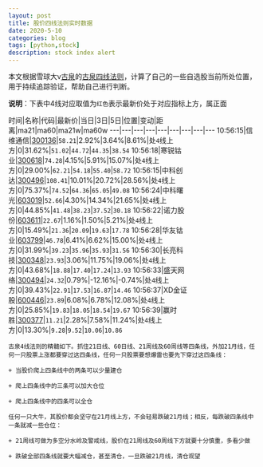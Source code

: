 ```yaml
---
layout: post
title: 股价四线法则实时数据
date: 2020-5-10
categories: blog
tags: [python,stock]
description: stock index alert
---
```



本文根据雪球大v[古泉](https://xueqiu.com/u/7148646888)的[古泉四线法则](https://xueqiu.com/7148646888/130498192)，计算了自己的一些自选股当前所处位置，用于持续追踪验证，帮助自己进行判断。

**说明**：下表中4线对应取值为`红色`表示最新价处于对应指标上方，属正面

时间|名称|代码|最新价|当日|3日|5日|位置|变动|距离|ma21|ma60|ma21w|ma60w
---|---|---|---|---|---|---|---|---
10:56:15|信维通信|[300136](https://xueqiu.com/S/SZ300136)|`58.21`|2.92%|3.64%|8.61%|处`4`线上方|0|31.62%|`51.02`|`44.72`|`44.35`|`38.54`
10:56:18|寒锐钴业|[300618](https://xueqiu.com/S/SZ300618)|`74.28`|4.15%|5.91%|15.07%|处`4`线上方|0|29.00%|`62.21`|`54.18`|`55.40`|`58.72`
10:56:15|中科创达|[300496](https://xueqiu.com/S/SZ300496)|`108.41`|10.01%|20.72%|28.56%|处`4`线上方|0|75.37%|`74.52`|`64.36`|`65.05`|`49.08`
10:56:24|中科曙光|[603019](https://xueqiu.com/S/SH603019)|`52.66`|4.30%|14.34%|21.65%|处`4`线上方|0|44.85%|`41.48`|`38.23`|`37.52`|`30.18`
10:56:22|诺力股份|[603611](https://xueqiu.com/S/SH603611)|`22.67`|1.16%|1.50%|5.21%|处`4`线上方|0|15.49%|`21.36`|`20.09`|`19.63`|`17.78`
10:56:28|华友钴业|[603799](https://xueqiu.com/S/SH603799)|`46.78`|6.41%|6.62%|15.00%|处`4`线上方|0|31.99%|`39.23`|`35.96`|`35.93`|`31.56`
10:56:30|长亮科技|[300348](https://xueqiu.com/S/SZ300348)|`23.93`|3.06%|11.75%|19.06%|处`4`线上方|0|43.68%|`18.88`|`17.40`|`17.24`|`13.93`
10:56:33|盛天网络|[300494](https://xueqiu.com/S/SZ300494)|`24.32`|0.79%|-12.16%|-0.74%|处`4`线上方|0|39.43%|`22.91`|`17.53`|`16.87`|`14.46`
10:56:37|XD金证股|[600446](https://xueqiu.com/S/SH600446)|`23.89`|6.08%|6.78%|12.08%|处`4`线上方|0|25.85%|`19.83`|`18.05`|`18.54`|`19.67`
10:56:39|赢时胜|[300377](https://xueqiu.com/S/SZ300377)|`11.21`|2.28%|7.58%|11.24%|处`4`线上方|0|13.30%|`9.28`|`9.52`|`10.06`|`10.86`

```
古泉4线法则的精髓如下。抓住21日线、60日线、21周线及60周线等四条线，外加21月线，任何一只股票上涨都要穿过这四条线，任何一只股票要想爆雷也要先下穿过这四条线：

+ 当股价爬上四条线中的两条可以少量建仓

+ 爬上四条线中的三条可以加大仓位

+ 爬上四条线中的四条可以全仓

任何一只大牛，其股价都会坚守在21月线上方，不会轻易跌破21月线；相反，每跌破四条线中一条就减一些仓位：

+ 21周线可做为多空分水岭及警戒线，股价在21周线及60周线下方就要十分慎重，多看少做

+ 跌破全部四条线就要大幅减仓，甚至清仓，一旦跌破21月线，清仓观望
```